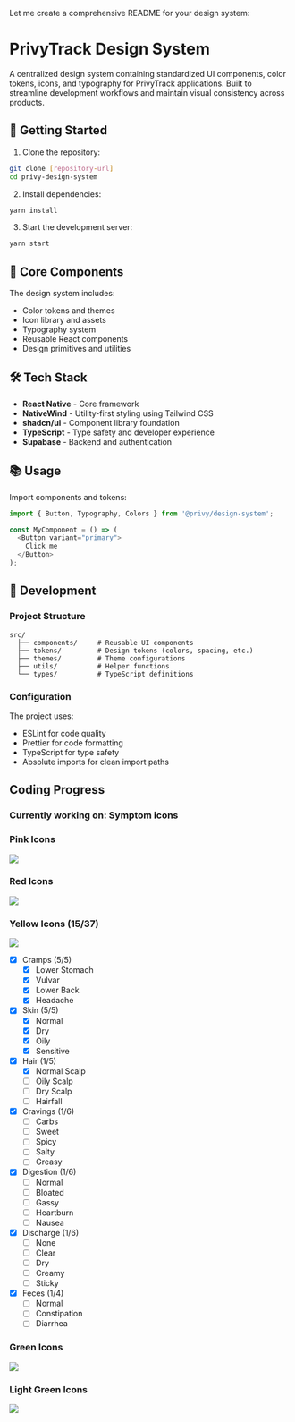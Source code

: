Let me create a comprehensive README for your design system:

# PrivyTrack Design System

A centralized design system containing standardized UI components, color tokens, icons, and typography for PrivyTrack applications. Built to streamline development workflows and maintain visual consistency across products.

## 🚀 Getting Started

1. Clone the repository:
```bash
git clone [repository-url]
cd privy-design-system
```

2. Install dependencies:
```bash
yarn install
```

3. Start the development server:
```bash
yarn start
```

## 🧱 Core Components

The design system includes:
- Color tokens and themes
- Icon library and assets
- Typography system
- Reusable React components
- Design primitives and utilities

## 🛠️ Tech Stack

- **React Native** - Core framework
- **NativeWind** - Utility-first styling using Tailwind CSS
- **shadcn/ui** - Component library foundation
- **TypeScript** - Type safety and developer experience
- **Supabase** - Backend and authentication

## 📚 Usage

Import components and tokens:
```typescript
import { Button, Typography, Colors } from '@privy/design-system';

const MyComponent = () => (
  <Button variant="primary">
    Click me
  </Button>
);
```

## 🔧 Development

### Project Structure
```
src/
  ├── components/     # Reusable UI components
  ├── tokens/         # Design tokens (colors, spacing, etc.)
  ├── themes/         # Theme configurations
  ├── utils/          # Helper functions
  └── types/          # TypeScript definitions
```

### Configuration

The project uses:
- ESLint for code quality
- Prettier for code formatting
- TypeScript for type safety
- Absolute imports for clean import paths


## Coding Progress

### Currently working on: Symptom icons

### Pink Icons
![](https://geps.dev/progress/100?dangerColor=EDC9BD&warningColor=EDC9BD&successColor=EDC9BD)

### Red Icons
![](https://geps.dev/progress/100?dangerColor=F18769&warningColor=F18769&successColor=F18769)

### Yellow Icons (15/37)
![](https://geps.dev/progress/41?dangerColor=F4BB79&warningColor=F4BB79&successColor=F4BB79)

- [x] Cramps (5/5)
    - [x] Lower Stomach
    - [x] Vulvar
    - [x] Lower Back
    - [x] Headache
- [x] Skin (5/5)
    - [x] Normal
    - [x] Dry
    - [x] Oily
    - [x] Sensitive
- [x] Hair (1/5)
    - [x] Normal Scalp
    - [ ] Oily Scalp
    - [ ] Dry Scalp
    - [ ] Hairfall
- [x] Cravings (1/6)
    - [ ] Carbs
    - [ ] Sweet
    - [ ] Spicy
    - [ ] Salty
    - [ ] Greasy
- [x] Digestion (1/6)
    - [ ] Normal
    - [ ] Bloated
    - [ ] Gassy
    - [ ] Heartburn
    - [ ] Nausea
- [x] Discharge (1/6)
    - [ ] None
    - [ ] Clear
    - [ ] Dry
    - [ ] Creamy
    - [ ] Sticky
- [x] Feces (1/4)
    - [ ] Normal
    - [ ] Constipation
    - [ ] Diarrhea

### Green Icons
![](https://geps.dev/progress/0?dangerColor=649182&warningColor=649182&successColor=649182)

### Light Green Icons
![](https://geps.dev/progress/0?dangerColor=A7C5B7&warningColor=A7C5B7&successColor=A7C5B7)
